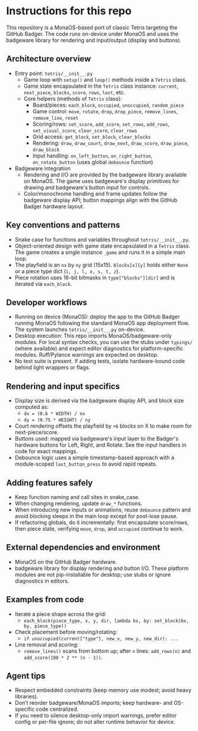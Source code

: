 # Instructions for this repo

This repository is a MonaOS-based port of classic Tetris targeting the GitHub Badger. The code runs on-device under MonaOS and uses the badgeware library for rendering and input/output (display and buttons).

## Architecture overview

- Entry point: `tetris/__init__.py`
  - Game loop with `setup()` and `loop()` methods inside a `Tetris` class.
  - Game state encapsulated in the `Tetris` class instance: `current`, `next_piece`, `blocks`, `score`, `rows`, `lost`, etc.
  - Core helpers (methods of `Tetris` class):
    - Board/pieces: `each_block`, `occupied`, `unoccupied`, `random_piece`
    - Game control: `move`, `rotate`, `drop`, `drop_piece`, `remove_lines`, `remove_line`, `reset`
    - Scoring/rows: `set_score`, `add_score`, `set_rows`, `add_rows`, `set_visual_score`, `clear_score`, `clear_rows`
    - Grid access: `get_block`, `set_block`, `clear_blocks`
    - Rendering: `draw`, `draw_court`, `draw_next`, `draw_score`, `draw_piece`, `draw_block`
    - Input handling: `on_left_button`, `on_right_button`, `on_rotate_button` (uses global `debounce` function)
- Badgeware integration
  - Rendering and I/O are provided by the badgeware library available on MonaOS. The game uses badgeware's display primitives for drawing and badgeware's button input for controls.
  - Color/monochrome handling and frame updates follow the badgeware display API; button mappings align with the GitHub Badger hardware layout.

## Key conventions and patterns

- Snake case for functions and variables throughout `tetris/__init__.py`.
- Object-oriented design with game state encapsulated in a `Tetris` class. The game creates a single instance `_game` and runs it in a simple main loop.
- The playfield is an `nx` by `ny` grid (15x15). `blocks[x][y]` holds either `None` or a piece type dict (`i, j, l, o, s, t, z`).
- Piece rotation uses 16-bit bitmasks in `type["blocks"][dir]` and is iterated via `each_block`.

## Developer workflows

- Running on device (MonaOS): deploy the app to the GitHub Badger running MonaOS following the standard MonaOS app deployment flow. The system launches `tetris/__init__.py` on-device.
- Desktop execution: This repo imports MonaOS/badgeware-only modules. For local syntax checks, you can use the stubs under `typings/` (where available) and expect editor diagnostics for platform-specific modules. Ruff/Pylance warnings are expected on desktop.
- No test suite is present. If adding tests, isolate hardware-bound code behind light wrappers or flags.

## Rendering and input specifics

- Display size is derived via the badgeware display API, and block size computed as:
  - `dx = (0.6 * WIDTH) / nx`
  - `dy = (0.75 * HEIGHT) / ny`
- Court rendering offsets the playfield by `+6` blocks on X to make room for next-piece/score.
- Buttons used: mapped via badgeware's input layer to the Badger's hardware buttons for Left, Right, and Rotate. See the input handlers in code for exact mappings.
- Debounce logic uses a simple timestamp-based approach with a module-scoped `last_button_press` to avoid rapid repeats.

## Adding features safely

- Keep function naming and call sites in snake_case.
- When changing rendering, update `draw_*` functions.
- When introducing new inputs or animations, reuse `debounce` pattern and avoid blocking sleeps in the main loop except for post-lose pause.
- If refactoring globals, do it incrementally: first encapsulate score/rows, then piece state, verifying `move`, `drop`, and `occupied` continue to work.

## External dependencies and environment

- MonaOS on the GitHub Badger hardware.
- badgeware library for display rendering and button I/O. These platform modules are not pip-installable for desktop; use stubs or ignore diagnostics in editors.

## Examples from code

- Iterate a piece shape across the grid:
  - `each_block(piece_type, x, y, dir, lambda bx, by: set_block(bx, by, piece_type))`
- Check placement before moving/rotating:
  - `if unoccupied(current["type"], new_x, new_y, new_dir): ...`
- Line removal and scoring:
  - `remove_lines()` scans from bottom up; after `n` lines: `add_rows(n)` and `add_score(100 * 2 ** (n - 1))`.

## Agent tips

- Respect embedded constraints (keep memory use modest; avoid heavy libraries).
- Don’t reorder badgeware/MonaOS imports; keep hardware- and OS-specific code centralized.
- If you need to silence desktop-only import warnings, prefer editor config or per-file ignore; do not alter runtime behavior for device.
